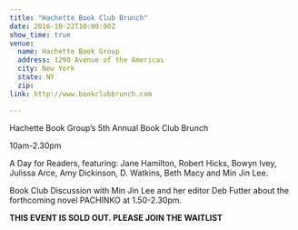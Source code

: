 ```yaml
---
title: "Hachette Book Club Brunch"
date: 2016-10-22T10:00:00Z
show_time: true
venue:
  name: Hachette Book Group
  address: 1290 Avenue of the Americas
  city: New York
  state: NY
  zip:
link: http://www.bookclubbrunch.com

---
```

Hachette Book Group’s 5th Annual Book Club Brunch

10am-2.30pm

A Day for Readers, featuring: Jane Hamilton, Robert Hicks, Bowyn Ivey, Julissa Arce, Amy Dickinson, D. Watkins, Beth Macy and Min Jin Lee.

Book Club Discussion with Min Jin Lee and her editor Deb Futter about the forthcoming novel PACHINKO at 1.50-2.30pm.


**THIS EVENT IS SOLD OUT. PLEASE JOIN THE WAITLIST**
